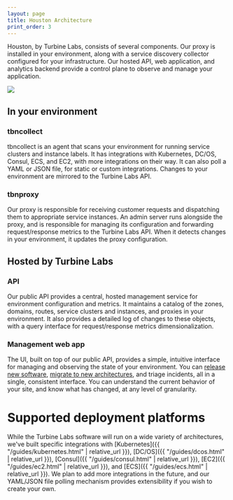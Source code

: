 ```yaml
---
layout: page
title: Houston Architecture
print_order: 3
---
```


[//]: # ( Copyright 2017 Turbine Labs, Inc.                                   )
[//]: # ( you may not use this file except in compliance with the License.    )
[//]: # ( You may obtain a copy of the License at                             )
[//]: # (                                                                     )
[//]: # (     http://www.apache.org/licenses/LICENSE-2.0                      )
[//]: # (                                                                     )
[//]: # ( Unless required by applicable law or agreed to in writing, software )
[//]: # ( distributed under the License is distributed on an "AS IS" BASIS,   )
[//]: # ( WITHOUT WARRANTIES OR CONDITIONS OF ANY KIND, either express or     )
[//]: # ( implied. See the License for the specific language governing        )
[//]: # ( permissions and limitations under the License.                      )

Houston, by Turbine Labs, consists of several components. Our proxy is
installed in your environment, along with a service discovery collector
configured for your infrastructure. Our hosted API, web application, and
analytics backend provide a control plane to observe and manage your
application.

<img src="/assets/arch_lm.png"/>

## In your environment

### tbncollect

tbncollect is an agent that scans your environment for running service clusters
and instance labels. It has integrations with Kubernetes, DC/OS, Consul, ECS,
and EC2, with more integrations on their way. It can also poll a YAML or JSON
file, for static or custom integrations. Changes to your environment are
mirrored to the Turbine Labs API.

### tbnproxy

Our proxy is responsible for receiving customer requests and dispatching them
to appropriate service instances. An admin server runs alongside the proxy, and
is responsible for managing its configuration and forwarding request/response
metrics to the Turbine Labs API. When it detects changes in your environment,
it updates the proxy configuration.

## Hosted by Turbine Labs

### API

Our public API provides a central, hosted management service for environment
configuration and metrics. It maintains a catalog of the zones, domains,
routes, service clusters and instances, and proxies in your environment. It
also provides a detailed log of changes to these objects, with a query
interface for request/response metrics dimensionalization.

### Management web app

The UI, built on top of our public API, provides a simple, intuitive
interface for managing and observing the state of your environment. You
can <a href="#incremental-release">release new software</a>, <a href="#monolith">migrate to
new architectures</a>, and triage incidents, all in a single, consistent
interface. You can understand the current behavior of your site, and know what
has changed, at any level of granularity.

# Supported deployment platforms

While the Turbine Labs software will run on a wide variety of architectures,
we've built specific integrations with
[Kubernetes]({{ "/guides/kubernetes.html" | relative_url }}),
[DC/OS]({{ "/guides/dcos.html" | relative_url }}),
[Consul]({{ "/guides/consul.html" | relative_url }}),
[EC2]({{ "/guides/ec2.html" | relative_url }}), and [ECS]({{ "/guides/ecs.html" | relative_url }}). We plan to add more integrations in the future, and our
YAML/JSON file polling mechanism provides extensibility if you wish to create
your own.
